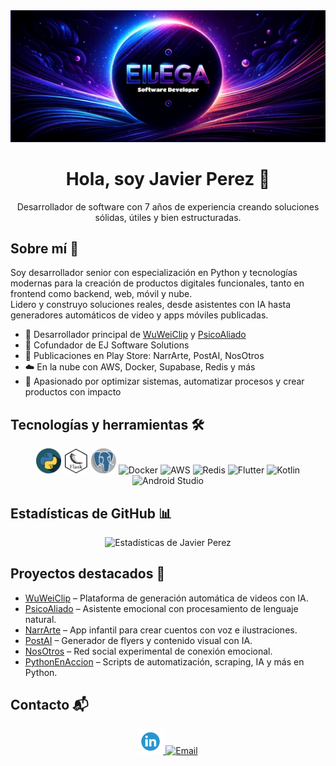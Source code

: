 <div align="center">
  <img src="banner-inicio-eljega.png" alt="Javier Perez - Desarrollador de Software">
</div>

<h1 align="center">Hola, soy Javier Perez 👋</h1>
<p align="center">
  Desarrollador de software con 7 años de experiencia creando soluciones sólidas, útiles y bien estructuradas.
</p>

## Sobre mí 🚀
Soy desarrollador senior con especialización en Python y tecnologías modernas para la creación de productos digitales funcionales, tanto en frontend como backend, web, móvil y nube.  
Lidero y construyo soluciones reales, desde asistentes con IA hasta generadores automáticos de video y apps móviles publicadas.

- 🧠 Desarrollador principal de [WuWeiClip](https://wuweiclip.com) y [PsicoAliado](https://psicoaliado.com)
- 🧩 Cofundador de EJ Software Solutions
- 📱 Publicaciones en Play Store: NarrArte, PostAI, NosOtros
- ☁️ En la nube con AWS, Docker, Supabase, Redis y más
- 🧪 Apasionado por optimizar sistemas, automatizar procesos y crear productos con impacto

## Tecnologías y herramientas 🛠️
<div align="center">
  <img src="images/python.webp" alt="Python" width="40" height="40"/>
  <img src="images/flask.webp" alt="Flask" width="40" height="40"/>
  <img src="images/postgreSQL.webp" alt="Postgres" width="40" height="40"/>
  <img src="images/docker.webp" alt="Docker" width="40" height="40"/>
  <img src="images/aws.webp" alt="AWS" width="40" height="40"/>
  <img src="images/redis.webp" alt="Redis" width="40" height="40"/>
  <img src="images/flutter.webp" alt="Flutter" width="40" height="40"/>
  <img src="images/kotlin.webp" alt="Kotlin" width="40" height="40"/>
  <img src="images/android.webp" alt="Android Studio" width="40" height="40"/>
</div>

## Estadísticas de GitHub 📊
<div align="center">
  <img src="https://github-readme-stats.vercel.app/api?username=eljega&show_icons=true&theme=radical" alt="Estadísticas de Javier Perez" />
</div>

## Proyectos destacados 🌟
- [WuWeiClip](https://wuweiclip.com) – Plataforma de generación automática de videos con IA.
- [PsicoAliado](https://psicoaliado.com) – Asistente emocional con procesamiento de lenguaje natural.
- [NarrArte](https://play.google.com/store/apps/details?id=com.narrarte) – App infantil para crear cuentos con voz e ilustraciones.
- [PostAI](https://play.google.com/store/apps/details?id=com.ejsoftware.postai) – Generador de flyers y contenido visual con IA.
- [NosOtros](https://play.google.com/store/apps/details?id=com.ejsoftware.nosotros) – Red social experimental de conexión emocional.
- [PythonEnAccion](https://github.com/eljega/PythonEnAccion) – Scripts de automatización, scraping, IA y más en Python.

## Contacto 📬
<div align="center">
  <a href="https://www.linkedin.com/in/javier-perez-780145263/">
    <img src="images/linkedIn.webp" alt="LinkedIn" width="40" height="40"/>
  </a>
  <a href="mailto:eljegadev@gmail.com">
    <img src="https://img.icons8.com/fluency/48/gmail-new.png" alt="Email" width="40" height="40"/>
  </a>
</div>
